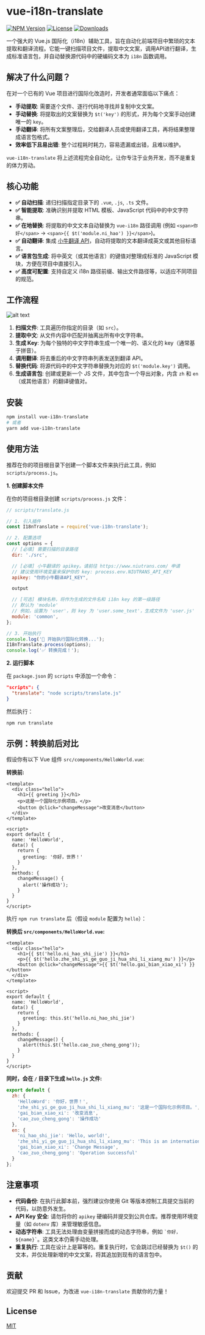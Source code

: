 # vue-i18n-translate

[![NPM Version](https://img.shields.io/npm/v/vue-i18n-translate.svg)](https://www.npmjs.com/package/vue-i18n-translate)
[![License](https://img.shields.io/npm/l/vue-i18n-translate.svg)](https://www.npmjs.com/package/vue-i18n-translate)
[![Downloads](https://img.shields.io/npm/dm/vue-i18n-translate.svg)](https://www.npmjs.com/package/vue-i18n-translate)

一个强大的 Vue.js 国际化（i18n）辅助工具，旨在自动化前端项目中繁琐的文本提取和翻译流程。它能一键扫描项目文件，提取中文文案，调用API进行翻译，生成标准语言包，并自动替换源代码中的硬编码文本为 `i18n` 函数调用。

## 解决了什么问题？

在对一个已有的 Vue 项目进行国际化改造时，开发者通常面临以下痛点：

*   **手动提取**: 需要逐个文件、逐行代码地寻找并复制中文文案。
*   **手动替换**: 将提取出的文案替换为 `$t('key')` 的形式，并为每个文案手动创建唯一的 `key`。
*   **手动翻译**: 将所有文案整理后，交给翻译人员或使用翻译工具，再将结果整理成语言包格式。
*   **效率低下且易出错**: 整个过程耗时耗力，容易遗漏或出错，且难以维护。

`vue-i18n-translate` 将上述流程完全自动化，让你专注于业务开发，而不是重复的体力劳动。

## 核心功能

*   **✅ 自动扫描**: 递归扫描指定目录下的 `.vue`, `.js`, `.ts` 文件。
*   **✅ 智能提取**: 准确识别并提取 HTML 模板、JavaScript 代码中的中文字符串。
*   **✅ 在地替换**: 将提取的中文文本自动替换为 `vue-i18n` 路径调用 (例如 `<span>你好</span>` -> `<span>{{ $t('module.ni_hao') }}</span>`)。
*   **✅ 自动翻译**: 集成 [小牛翻译 API](https://www.niutrans.com/)，自动将提取的文本翻译成英文或其他目标语言。
*   **✅ 语言包生成**: 将中英文（或其他语言）的键值对整理成标准的 JavaScript 模块，方便在项目中直接引入。
*   **✅ 高度可配置**: 支持自定义 i18n 路径前缀、输出文件路径等，以适应不同项目的规范。

## 工作流程
![alt text](https://youke1.picui.cn/s1/2025/09/01/68b56caf2c2a9.png)
1.  **扫描文件**: 工具遍历你指定的目录（如 `src`）。
2.  **提取中文**: 从文件内容中匹配并抽离出所有中文字符串。
3.  **生成 Key**: 为每个独特的中文字符串生成一个唯一的、语义化的 key（通常基于拼音）。
4.  **调用翻译**: 将去重后的中文字符串列表发送到翻译 API。
5.  **替换代码**: 将源代码中的中文字符串替换为对应的 `$t('module.key')` 调用。
6.  **生成语言包**: 创建或更新一个 JS 文件，其中包含一个导出对象，内含 `zh` 和 `en`（或其他语言）的翻译键值对。

## 安装

```bash
npm install vue-i18n-translate 
# 或者
yarn add vue-i18n-translate
```

## 使用方法

推荐在你的项目根目录下创建一个脚本文件来执行此工具，例如 `scripts/process.js`。

**1. 创建脚本文件**

在你的项目根目录创建 `scripts/process.js` 文件：

```javascript
// scripts/translate.js

// 1. 引入插件
const I18nTranslate = require('vue-i18n-translate');

// 2. 配置选项
const options = {
  // [必填] 需要扫描的目录路径
  dir: './src', 

  // [必填] 小牛翻译的 apikey。请前往 https://www.niutrans.com/ 申请
  // 建议使用环境变量来保护你的 key: process.env.NIUTRANS_API_KEY
  apikey: "你的小牛翻译API_KEY",

  output

  // [可选] 模块名称，将作为生成的文件名和 i18n key 的第一级路径
  // 默认为 'module'
  // 例如，设置为 'user'，则 key 为 'user.some_text'，生成文件为 'user.js'
  module: 'common',
};

// 3. 开始执行
console.log('🚀 开始执行国际化转换...');
I18nTranslate.process(options);
console.log('✅ 转换完成！');

```

**2. 运行脚本**

在 `package.json` 的 `scripts` 中添加一个命令：

```json
"scripts": {
  "translate": "node scripts/translate.js"
}
```

然后执行：

```bash
npm run translate
```

## 示例：转换前后对比

假设你有以下 Vue 组件 `src/components/HelloWorld.vue`:

**转换前:**

```vue
<template>
  <div class="hello">
    <h1>{{ greeting }}</h1>
    <p>这是一个国际化示例项目。</p>
    <button @click="changeMessage">改变消息</button>
  </div>
</template>

<script>
export default {
  name: 'HelloWorld',
  data() {
    return {
      greeting: '你好，世界！'
    }
  },
  methods: {
    changeMessage() {
      alert('操作成功');
    }
  }
}
</script>
```

执行 `npm run translate` 后（假设 `module` 配置为 `hello`）：

**转换后 `src/components/HelloWorld.vue`:**

```vue
<template>
  <div class="hello">
    <h1>{{ $t('hello.ni_hao_shi_jie') }}</h1>
    <p>{{ $t('hello.zhe_shi_yi_ge_guo_ji_hua_shi_li_xiang_mu') }}</p>
    <button @click="changeMessage">{{ $t('hello.gai_bian_xiao_xi') }}</button>
  </div>
</template>

<script>
export default {
  name: 'HelloWorld',
  data() {
    return {
      greeting: this.$t('hello.ni_hao_shi_jie')
    }
  },
  methods: {
    changeMessage() {
      alert(this.$t('hello.cao_zuo_cheng_gong'));
    }
  }
}
</script>
```

**同时，会在 `/` 目录下生成 `hello.js` 文件:**

```javascript
export default {
  zh: {
    'HelloWord': '你好，世界！',
    'zhe_shi_yi_ge_guo_ji_hua_shi_li_xiang_mu': '这是一个国际化示例项目。',
    'gai_bian_xiao_xi': '改变消息',
    'cao_zuo_cheng_gong': '操作成功'
  },
  en: {
    'ni_hao_shi_jie': 'Hello, world!',
    'zhe_shi_yi_ge_guo_ji_hua_shi_li_xiang_mu': 'This is an internationalization sample project.',
    'gai_bian_xiao_xi': 'Change Message',
    'cao_zuo_cheng_gong': 'Operation successful'
  }
};
```
## 注意事项

*   **代码备份**: 在执行此脚本前，强烈建议你使用 Git 等版本控制工具提交当前的代码，以防意外发生。
*   **API Key 安全**: 请勿将你的 `apikey` 硬编码并提交到公共仓库。推荐使用环境变量（如 `dotenv` 库）来管理敏感信息。
*   **动态字符串**: 工具无法处理由变量拼接而成的动态字符串，例如 `` `你好，${name}` ``。这类文本仍需手动处理。
*   **重复执行**: 工具在设计上是幂等的。重复执行时，它会跳过已经替换为 `$t()` 的文本，并仅处理新增的中文文案，将其追加到现有的语言包中。

## 贡献

欢迎提交 PR 和 Issue，为改进 `vue-i18n-translate` 贡献你的力量！

## License

[MIT](./LICENSE)